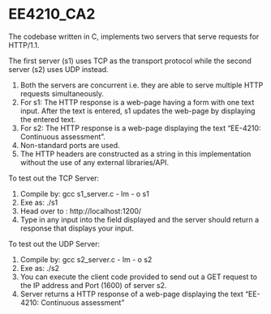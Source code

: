 # EE4210_CA2

The codebase written in C, implements two servers that serve requests for HTTP/1.1. 

The first server (s1) uses TCP as the transport protocol while the second server (s2) uses UDP instead. 

1. Both the servers are concurrent i.e. they are able to serve multiple HTTP requests simultaneously.
2. For s1: The HTTP response is a web-page having a form with one text input. After the text is entered, s1 updates the web-page by displaying the entered text.
3. For s2: The HTTP response is a web-page displaying the text “EE-4210: Continuous assessment”.
4. Non-standard ports are used.
5. The HTTP headers are constructed as a string in this implementation without the use of any external libraries/API.


To test out the TCP Server: 

1. Compile by:  gcc s1_server.c - lm - o s1
2. Exe as:  ./s1
3. Head over to : http://localhost:1200/
4. Type in any input into the field displayed and the server should return a response that displays your input.


To test out the UDP Server: 

1. Compile by:   gcc s2_server.c - lm - o s2
2. Exe as:  ./s2
3. You can execute the client code provided to send out a GET request to the IP address and Port (1600) of server s2. 
4. Server returns a HTTP response of a web-page displaying the text “EE-4210: Continuous assessment”
